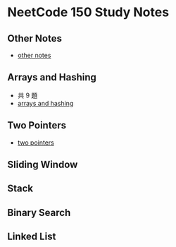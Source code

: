 # NeetCode 150 Study Notes

## Other Notes

- [other notes](/others.md)

## Arrays and Hashing

- 共 9 題
- [arrays and hashing](/arrays_and_hashing.md)

## Two Pointers

- [two pointers](/two_pointers.md)

## Sliding Window

## Stack

## Binary Search

## Linked List
